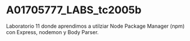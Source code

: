 # A01705777_LABS_tc2005b
Laboratorio 11 donde aprendimos a utilziar Node Package Manager (npm) con Express, nodemon y Body Parser. 

